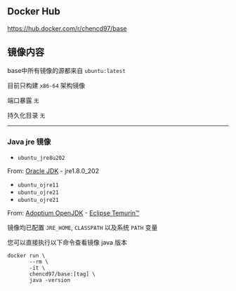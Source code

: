 ## Docker Hub
https://hub.docker.com/r/chencd97/base

## 镜像内容

base中所有镜像的源都来自 `ubuntu:latest`

目前只构建 `x86-64` 架构镜像

端口暴露 `无`

持久化目录 `无`

------

### Java jre 镜像

- `ubuntu_jre8u202`

From: [Oracle JDK](https://www.oracle.com/java/technologies/javase/javase8-archive-downloads.html) - jre1.8.0_202

- `ubuntu_ojre11`
- `ubuntu_ojre21`
- `ubuntu_ojre21`

From: [Adoptium OpenJDK](https://adoptium.net/) - [Eclipse Temurin™](https://adoptium.net/temurin/releases/)

镜像均已配置 `JRE_HOME`, `CLASSPATH` 以及系统 `PATH` 变量

您可以直接执行以下命令查看镜像 java 版本

```shell
docker run \
       --rm \
       -it \
       chencd97/base:[tag] \
       java -version
```
